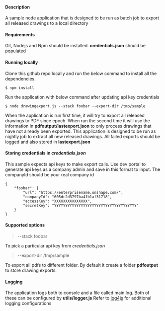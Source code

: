 #### Description
A sample node application that is designed to be run as batch job to export all released drawings to a local directory

#### Requirements
Git, Nodejs and Npm should be installed. **credentials.json** should be populated

#### Running locally
Clone this github repo locally and run the below command to install all the dependencies.

    $ npm install

Run the application with below command after updating api key credentials

    $ node drawingexport.js --stack foobar --export-dir /tmp/sample

When the application is run first time, it will try to export all released drawings to PDF since epoch.
When run the second time it will use the information in **pdfoutput/lastexport.json** to only process
drawings that have not already been exported. This application is designed to be run as nightly job to
extract all new released drawings. All failed exports should be logged and also stored in **lastexport.json**

#### Storing credentials in *credentials.json*
This sample expects api keys to make export calls.  Use dev portal to generate api keys as a company admin and
save in this format to input. The companyId should be your real company id

    {
        "foobar": {
            "url": "https://enterprisename.onshape.com/",
            "companyId": "605dc2d3797ba41b1af31718",
            "accessKey": "XXXXXXXXXXXXXXX",
            "secretKey": "YYYYYYYYYYYYYYYYYYYYYYYYYYYYYYYYYYYYY"
        }
    }

#### Supported options

>--stack foobar

To pick a particular api key from *credentials.json*

>--export-dir /tmp/sample

To export all pdfs to different folder. By default it create a folder **pdfoutput** to store drawing exports.

#### Logging

The application logs both to console and a file called main.log. Both of these can be configured by **utils/logger.js**
Refer to [log4js](https://log4js-node.github.io/log4js-node/) for additional logging configurations